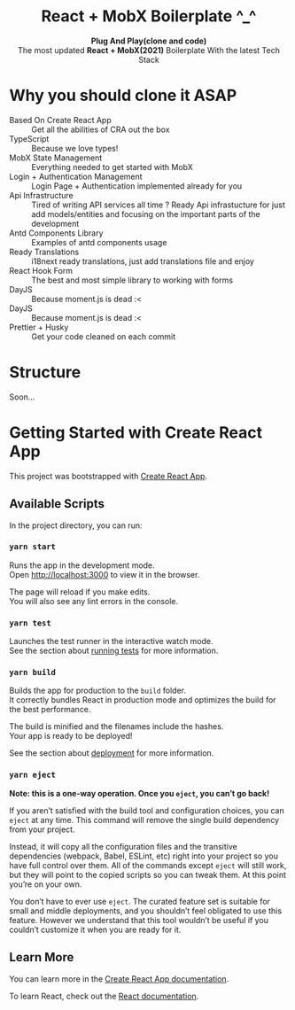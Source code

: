 <div align="center"><h1>React + MobX Boilerplate ^_^</h1></div>

<div align="center"><strong>Plug And Play(clone and code) </strong></div>
<div align="center">The most updated <b>React + MobX(2021)</b> Boilerplate With the latest Tech Stack</div>

# Why you should clone it ASAP

<dl>
  <dt>Based On Create React App</dt>
  <dd>Get all the abilities of CRA out the box</dd>

<dt>TypeScript</dt>
  <dd>Because we love types!</dd>

  <dt>MobX State Management</dt>
  <dd>Everything needed to get started with MobX</dd>

  <dt>Login + Authentication Management</dt>
  <dd>Login Page + Authentication implemented already for you</dd>

  <dt>Api Infrastructure</dt>
  <dd>Tired of writing API services all time ? Ready Api infrastucture for just add models/entities and focusing on the important parts of the development</dd>

  <dt>Antd Components Library</dt>
  <dd>Examples of antd components usage</dd>

  <dt>Ready Translations</dt>
  <dd>i18next ready translations, just add translations file and enjoy</dd>

  <dt>React Hook Form</dt>
  <dd>The best and most simple library to working with forms</dd>

  <dt>DayJS</dt>
  <dd>Because moment.js is dead :<</dd>

  <dt>DayJS</dt>
  <dd>Because moment.js is dead :<</dd>

  <dt>Prettier + Husky</dt>
  <dd>Get your code cleaned on each commit</dd>
</dl>

# Structure

Soon...

# Getting Started with Create React App

This project was bootstrapped with [Create React App](https://github.com/facebook/create-react-app).

## Available Scripts

In the project directory, you can run:

### `yarn start`

Runs the app in the development mode.\
Open [http://localhost:3000](http://localhost:3000) to view it in the browser.

The page will reload if you make edits.\
You will also see any lint errors in the console.

### `yarn test`

Launches the test runner in the interactive watch mode.\
See the section about [running tests](https://facebook.github.io/create-react-app/docs/running-tests) for more information.

### `yarn build`

Builds the app for production to the `build` folder.\
It correctly bundles React in production mode and optimizes the build for the best performance.

The build is minified and the filenames include the hashes.\
Your app is ready to be deployed!

See the section about [deployment](https://facebook.github.io/create-react-app/docs/deployment) for more information.

### `yarn eject`

**Note: this is a one-way operation. Once you `eject`, you can’t go back!**

If you aren’t satisfied with the build tool and configuration choices, you can `eject` at any time. This command will remove the single build dependency from your project.

Instead, it will copy all the configuration files and the transitive dependencies (webpack, Babel, ESLint, etc) right into your project so you have full control over them. All of the commands except `eject` will still work, but they will point to the copied scripts so you can tweak them. At this point you’re on your own.

You don’t have to ever use `eject`. The curated feature set is suitable for small and middle deployments, and you shouldn’t feel obligated to use this feature. However we understand that this tool wouldn’t be useful if you couldn’t customize it when you are ready for it.

## Learn More

You can learn more in the [Create React App documentation](https://facebook.github.io/create-react-app/docs/getting-started).

To learn React, check out the [React documentation](https://reactjs.org/).
